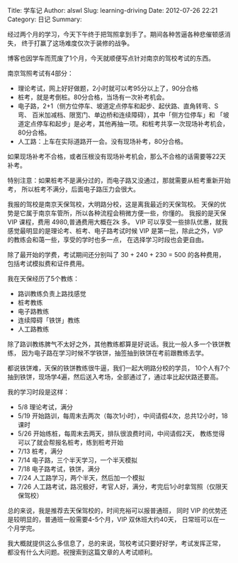 Title: 学车记
Author: alswl
Slug: learning-driving
Date: 2012-07-26 22:21
Category: 日记
Summary: 


经过两个月的学习，今天下午终于把驾照拿到手了。期间各种苦逼各种悲催顿感消失，
终于打赢了这场难度仅次于装修的战争。

博客也因学车而荒废了1个月，今天就顺便写点针对南京的驾校考试的东西。

南京驾照考试有4部分：

* 理论考试，网上好好做题，2小时就可以考95分以上了，90分合格
* 桩考，就是考倒桩。80分合格，当场有一次补考机会。
* 电子路，2+1（侧方位停车、坡道定点停车和起步、起伏路、直角转弯、S 弯、
百米加减档、限宽门、单边桥和连续障碍），其中「侧方位停车」和
「坡道定点停车和起步」是必考，其他再抽一项。和桩考共享一次现场补考机会，80分合格。
* 人工路：上车在实际道路开一会。没有现场补考，80分合格。

<!--more-->

如果现场补考不合格，或者压根没有现场补考机会，那么不合格的话需要等22天补考。

特别注意：如果桩考不是满分过的，而电子路又没通过，那就需要从桩考重新开始考，
所以桩考不满分，后面电子路压力会很大。

我报的驾校是南京天保驾校，大明路分校，这是离我最近的天保驾校。
天保的优势是它属于南京车管所，所以各种流程会稍微方便一些，你懂的。
我报的是天保 VIP 课程，费用 4980,普通费用大概在2k 多。
VIP 可以享受一些排队优惠，就我感觉最明显的是理论考、桩考、电子路考试时候 VIP
是第一批，除此之外，VIP 的教练会和蔼一些，享受的学时也多一点，
在选择学习时段也会更自由。

除了最开始的学费，考试期间还分别叫了 30 + 240 + 230 = 500 的各种费用，
包括考试模拟费和证件费用。

我在天保经历了5个教练：

* 路训教练负责上路找感觉
* 桩考教练
* 电子路教练
* 连续障碍「铁饼」教练
* 人工路教练

除了路训教练脾气不太好之外，其他教练都算是好说话。我比一般人多一个铁饼教练，
因为电子路在学习时候不学铁饼，抽签抽到铁饼在考前跟教练去学。

都说铁饼难，天保的铁饼教练很牛逼，我们一起大明路分校的学员，
10个人有7个抽到铁饼，现场学4遍，然后送入考场，全部通过了，通过率比起伏路还要高。

我的学习时段是这样：

* 5/8 理论考试，满分
* 5/19 开始路训，每周末去两次（每次1小时），中间请假4次，总共12小时，18课时
* 5/26 开始练桩，每周末去两天，排队很浪费时间，中间请假2天，
教练觉得可以了就会帮报名桩考，练到桩考开始
* 7/13 桩考，满分
* 7/14 电子路，三个半天学习，一个半天模拟
* 7/18 电子路考试，铁饼，满分
* 7/24 人工路学习，两个半天，然后加一个模拟
* 7/26 人工路考试，路况极好，考官人好，满分，考完后1小时拿驾照（仅限天保驾校）

总的来说，我是推荐去天保驾校的，时间充裕可以报普通班，
同时 VIP 的优势还是较明显的，普通班一般需要4-5个月，VIP 双休班大约40天，
日常班可以在一个月学完。

我大概就提供这么多信息了，总的来说，驾校考试只要好好学，考试发挥正常，
都没有什么大问题。祝搜索到这篇文章的人考试顺利。